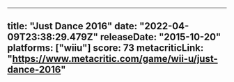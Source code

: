 
---
title: "Just Dance 2016"
date: "2022-04-09T23:38:29.479Z"
releaseDate: "2015-10-20"
platforms: ["wiiu"]
score: 73
metacriticLink: "https://www.metacritic.com/game/wii-u/just-dance-2016"
---
